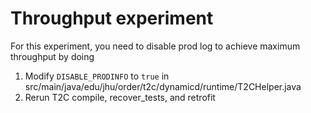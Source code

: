 # Throughput experiment

For this experiment, you need to disable prod log to achieve maximum throughput by doing
1. Modify `DISABLE_PRODINFO` to `true` in src/main/java/edu/jhu/order/t2c/dynamicd/runtime/T2CHelper.java
2. Rerun T2C compile, recover_tests, and retrofit